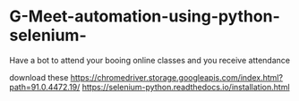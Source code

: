# G-Meet-automation-using-python-selenium-
Have a bot to attend your booing online classes and you receive   attendance 


download these 
https://chromedriver.storage.googleapis.com/index.html?path=91.0.4472.19/
https://selenium-python.readthedocs.io/installation.html
